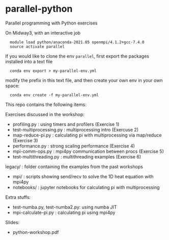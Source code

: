 # parallel-python
Parallel programming with Python exercises

On Midway3, with an interactive job
```
  module load python/anaconda-2021.05 openmpi/4.1.2+gcc-7.4.0
  source activate parallel
```

If you would like to clone the env `parallel`, first export
the packages installed into a text file
```
  conda env export > my-parallel-env.yml
```
modify the prefix in this text file, and then create your own env
in your own space:
```
  conda env create -f my-parallel-env.yml
```

This repo contains the following items:

Exercises discussed in the workshop:

* profiling.py             : using timers and profilers (Exercise 1)
* test-multiprocessing.py  : multiprocessing intro (Exercuse 2)
* map-reduce-pi.py         : calculating pi with multiprocessing via map/reduce (Exercise 3)
* performance.py           : strong scaling performance (Exercise 4)
* mpi-comm-ops.py          : mpi4py communication between procs (Exercise 5)
* test-multithreading.py   : multithreading examples (Exercise 6)

legacy/                    : folder containing the examples from the past workshops
  - mpi/                   : scripts showing send/recv to solve the 1D heat equation with mpi4py
  - notebooks/             : jupyter notebooks for calculating pi with multiprocessing

Extra stuffs:
* test-numba.py, test-numba2.py: using numba JIT
* mpi-calculate-pi.py      : calculating pi using mpi4py

Slides:
* python-workshop.pdf
